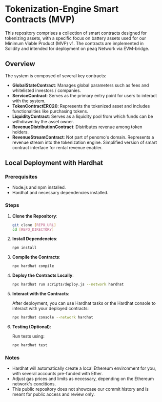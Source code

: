 # Tokenization-Engine Smart Contracts (MVP)

This repository comprises a collection of smart contracts designed for tokenizing assets, with a specific focus on battery assets used for our Minimum Viable Product (MVP) v1. The contracts are implemented in Solidity and intended for deployment on peaq Network via EVM-bridge.

## Overview

The system is composed of several key contracts:

- **GlobalStateContract**: Manages global parameters such as fees and whitelisted investors / companies.
- **ServiceContract**: Serves as the primary entry point for users to interact with the system. 
- **TokenContractERC20**: Represents the tokenized asset and includes functionalities like purchasing tokens.
- **LiquidityContract**: Serves as a liquidity pool from which funds can be withdrawn by the asset owner.
- **RevenueDistributionContract**: Distributes revenue among token holders.
- **RevenueStreamContract**: Not part of penomo's domain. Represents a revenue stream into the tokenization engine. Simplified version of smart contract interface for rental revenue enabler.

## Local Deployment with Hardhat

### Prerequisites

- Node.js and npm installed.
- Hardhat and necessary dependencies installed.

### Steps

1. **Clone the Repository**:

    ```bash
    git clone [REPO_URL]
    cd [REPO_DIRECTORY]
    ```

2. **Install Dependencies**:

    ```bash
    npm install
    ```

3. **Compile the Contracts**:

    ```bash
    npx hardhat compile
    ```

4. **Deploy the Contracts Locally**:

    ```bash
    npx hardhat run scripts/deploy.js --network hardhat
    ```

5. **Interact with the Contracts**:

    After deployment, you can use Hardhat tasks or the Hardhat console to interact with your deployed contracts:

    ```bash
    npx hardhat console --network hardhat
    ```

6. **Testing (Optional)**:

    Run tests using:

    ```bash
    npx hardhat test
    ```

### Notes

- Hardhat will automatically create a local Ethereum environment for you, with several accounts pre-funded with Ether.
- Adjust gas prices and limits as necessary, depending on the Ethereum network's conditions.
- This public repository does not showcase our commit history and is meant for public access and review only.
